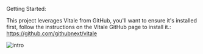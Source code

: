 Getting Started:

This project leverages Vitale from GitHub, you'll want to ensure it's installed first, follow the instructions on the Vitale GitHub page to install it.:
https://github.com/githubnext/vitale


![intro](https://github.com/user-attachments/assets/d7e4c478-45f9-4821-a754-78e4ca0d4195)
